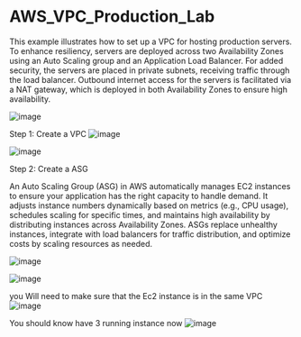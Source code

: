 # AWS_VPC_Production_Lab


This example illustrates how to set up a VPC for hosting production servers. To enhance resiliency, servers are deployed across two Availability Zones using an Auto Scaling group and an Application Load Balancer. For added security, the servers are placed in private subnets, receiving traffic through the load balancer. Outbound internet access for the servers is facilitated via a NAT gateway, which is deployed in both Availability Zones to ensure high availability.

![image](https://github.com/user-attachments/assets/93b03a39-118a-4cb0-aa4f-1dc80554a6b5)

Step 1: Create a VPC
![image](https://github.com/user-attachments/assets/3b3359dd-8e93-4cfb-9874-6ea46fb01f21)

![image](https://github.com/user-attachments/assets/5eafe2c1-374f-4642-ade2-a33f2e46f039)

Step 2: Create a ASG

An Auto Scaling Group (ASG) in AWS automatically manages EC2 instances to ensure your application has the right capacity to handle demand. It adjusts instance numbers dynamically based on metrics (e.g., CPU usage), schedules scaling for specific times, and maintains high availability by distributing instances across Availability Zones. ASGs replace unhealthy instances, integrate with load balancers for traffic distribution, and optimize costs by scaling resources as needed.

![image](https://github.com/user-attachments/assets/c7774385-2b39-42b6-b237-ccdc005fce5c)

![image](https://github.com/user-attachments/assets/56d9e808-7465-4dde-aa46-0caf522f505d)

you Will need to make sure that the Ec2 instance is in the same VPC
![image](https://github.com/user-attachments/assets/0b152aab-9e42-46ae-8b02-f7665248a706)

You should know have 3 running instance now
![image](https://github.com/user-attachments/assets/7f77c655-6e63-4b0b-996e-a2b56f4d1a53)

